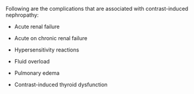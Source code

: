 Following are the complications that are associated with contrast-induced nephropathy:

- Acute renal failure

- Acute on chronic renal failure

- Hypersensitivity reactions

- Fluid overload

- Pulmonary edema

- Contrast-induced thyroid dysfunction